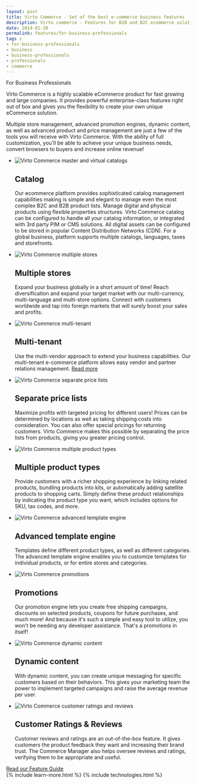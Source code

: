 ```yaml
---
layout: post
title: Virto Commerce - Set of the best e-commerce business features
description: Virto commerce - Features for B2B and B2C ecommerce solutions
date: 2014-01-30
permalink: features/for-business-professionals
tags : 
- for-business-professionals
- business
- business-professionals
- professionals
- commerce
---
```

<article role="main" class="main">
	<div class="for-business __responsive">
		<p class="head-title">For Business Professionals</p>
		<p class="text">Virto Commerce is a highly scalable eCommerce product for fast growing and large companies. It provides powerful enterprise-class features right out of box and gives you the flexibility to create your own unique eCommerce solution.</p>
		<p class="text">Multiple store management, advanced promotion engines, dynamic content, as well as advanced product and price management are just a few of the tools you will receive with Virto Commerce. With the ability of full customization, you'll be able to achieve your unique business needs, convert browsers to buyers and increase online revenue!</p>
		<div class="advantages">
			<ul class="list">
				<li class="list-item">
					<img alt="Virto Commerce master and virtual catalogs" src="/assets/images/features/catalog.png">
					<h1>Catalog</h1>
					<p>Our ecommerce platform provides sophisticated catalog management capabilities making is simple and elegant to manage even the most complex B2C and B2B product lists.
					Manage digital and physical products using flexible properties structures. Virto Commerce catalog can be configured to handle all your catalog information, or integrated with 
					3rd party PIM or CMS solutions. All digital assets can be configured to be stored in popular Content Distribution Networks (CDN). For a global business, platform supports multiple catalogs, languages, taxes and storefronts.</p>
				</li>
				<li class="list-item">
					<img alt="Virto Commerce multiple stores" src="/Content/images/business-features/2.png">
					<h1>Multiple stores</h1>
					<p>Expand your business globally in a short amount of time! Reach diversification and expand your target market with our multi-currency, multi-language and multi-store options. Connect with customers worldwide and tap into foreign markets that will surely boost your sales and profits.</p>
				</li>
				<li class="list-item">
					<img alt="Virto Commerce multi-tenant" src="/Content/images/business-features/multi-tenant.png">
					<h1>Multi-tenant</h1>
					<p>Use the multi-vendor approach to extend your business capabilities.
Our multi-tenant e-commerce platform allows easy vendor and
partner relations management. <a class="link" href="/multi-tenant">Read more</a></p>
				</li>
				<li class="list-item">
					<img alt="Virto Commerce separate price lists" src="/Content/images/business-features/3.png">
					<h1>Separate price lists</h1>
					<p>Maximize profits with targeted pricing for different users! Prices can be determined by locations as well as taking shipping costs into consideration. You can also offer special pricings for returning customers. Virto Commerce makes this possible by separating the price lists from products, giving you greater pricing control.</p>
				</li>
				<li class="list-item">
					<img alt="Virto Commerce multiple product types" src="/Content/images/business-features/4.png">
					<h1>Multiple product types</h1>
					<p>Provide customers with a richer shopping experience by linking related products, bundling products into kits, or automatically adding satellite products to shopping carts. Simply define these product relationships by indicating the product type you want, which includes options for SKU, tax codes, and more.</p>
				</li>
				<li class="list-item">
					<img alt="Virto Commerce advanced template engine" src="/Content/images/business-features/5.png">
					<h1>Advanced template engine</h1>
					<p>Templates define different product types, as well as different categories. The advanced template engine enables you to customize templates for individual products, or for entire stores and categories.</p>
				</li>
				<li class="list-item">
					<img alt="Virto Commerce promotions" src="/Content/images/business-features/6.png">
					<h1>Promotions</h1>
					<p>Our promotion engine lets you create free shipping campaigns, discounts on selected products, coupons for future purchases, and much more! And because it's such a simple and easy tool to utilize, you won't be needing any developer assistance. That's a promotions in itself!</p>
				</li>
				<li class="list-item">
					<img alt="Virto Commerce dynamic content" src="/Content/images/business-features/7.png">
					<h1>Dynamic content</h1>
					<p>With dynamic content, you can create unique messaging for specific customers based on their behaviors. This gives your marketing team the power to implement targeted campaigns and raise the average revenue per user.</p>
				</li>
				<li class="list-item">
					<img alt="Virto Commerce customer ratings and reviews" src="/Content/images/business-features/8.png">
					<h1>Customer Ratings &amp; Reviews</h1>
					<p>Customer reviews and ratings are an out-of-the-box feature. It gives customers the product feedback they want and increasing their brand trust. The Commerce Manager also helps oversee reviews and ratings, verifying them to be appropriate and useful.</p>
				</li>
			</ul>
			<a class="link" href="/Files/Feature-Guide.pdf">Read our Feature Guide</a>
		</div>
	</div>
	{% include learn-more.html %}
	{% include technologies.html %}
</article>

